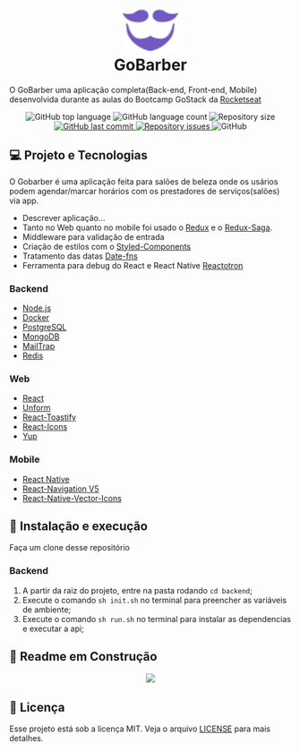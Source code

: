 <h1 align="center">
  <img alt="GoBarber" title="Fastfeet" src=".github/logo.svg" width="100px" />
  <br />
  GoBarber
</h1>

<p>
  O GoBarber uma aplicação completa(Back-end, Front-end, Mobile) desenvolvida durante as aulas do Bootcamp GoStack da <a target="_blank" href="https://rocketseat.com.br/">Rocketseat</a>
</p>

<p align="center">
  <img alt="GitHub top language" src="https://img.shields.io/github/languages/top/leeonardovargas/gobarber.svg">
  
  <img alt="GitHub language count" src="https://img.shields.io/github/languages/count/leeonardovargas/gobarber.svg">
  
  <img alt="Repository size" src="https://img.shields.io/github/repo-size/leeonardovargas/gobarber.svg">

  <a href="https://github.com/leeonardovargas/gobarber/commits/master">
    <img alt="GitHub last commit" src="https://img.shields.io/github/last-commit/leeonardovargas/gobarber.svg">
  </a>
  
  <a href="https://github.com/leeonardovargas/gobarber/issues">
    <img alt="Repository issues" src="https://img.shields.io/github/issues/leeonardovargas/gobarber.svg">
  </a>
  
  <img alt="GitHub" src="https://img.shields.io/github/license/leeonardovargas/gobarber.svg">
</p>

## 💻 Projeto e Tecnologias
  O Gobarber é uma aplicação feita para salões de beleza onde os usários podem agendar/marcar horários com os prestadores de serviços(salões) via app.

- Descrever aplicação...
- Tanto no Web quanto no mobile foi usado o [Redux](https://redux.js.org/) e o [Redux-Saga](https://redux-saga.js.org/).
- Middleware para validação de entrada 
- Criação de estilos com o [Styled-Components](https://styled-components.com/)
- Tratamento das datas [Date-fns](https://date-fns.org/)
- Ferramenta para debug do React e React Native [Reactotron](https://github.com/infinitered/reactotron)

### Backend
-  [Node.js](https://nodejs.org/en/)
-  [Docker](https://docs.docker.com/)
-  [PostgreSQL](https://www.postgresql.org/)
-  [MongoDB](https://www.mongodb.com/)
-  [MailTrap](https://mailtrap.io/)
-  [Redis](https://redis.io/)

### Web
-  [React](https://pt-br.reactjs.org/)
-  [Unform](https://unform.dev/)
-  [React-Toastify](https://github.com/fkhadra/react-toastify#installation)
-  [React-Icons](https://react-icons.netlify.com/)
-  [Yup](https://github.com/jquense/yup)

### Mobile
-  [React Native](https://reactnative.dev/)
-  [React-Navigation V5](https://reactnavigation.org/)
-  [React-Native-Vector-Icons](https://oblador.github.io/react-native-vector-icons/)

## :rocket: Instalação e execução

Faça um clone desse repositório

### Backend
1. A partir da raiz do projeto, entre na pasta rodando `cd backend`;
2. Execute o comando `sh init.sh` no terminal para preencher as variáveis de ambiente;
2. Execute o comando `sh run.sh` no terminal para instalar as dependencias e executar a api;

## :wrench: Readme em Construção

<div align="center">
  <img src="https://media.giphy.com/media/9zXM9n2URlcjC2Tnaq/giphy.gif"/>
</div>

## 📝 Licença

Esse projeto está sob a licença MIT. Veja o arquivo [LICENSE](LICENSE.md) para mais detalhes.
